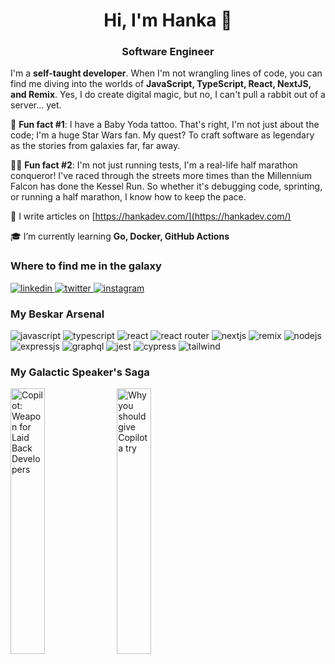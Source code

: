<h1 align="center">Hi, I'm Hanka 👋</h1>
<h3 align="center">Software Engineer</h3>

I'm a **self-taught developer**. When I'm not wrangling lines of code, you can find me diving into the worlds of **JavaScript, TypeScript, React, NextJS, and Remix**. Yes, I do create digital magic, but no, I can't pull a rabbit out of a server... yet.

🌟 **Fun fact #1**: I have a Baby Yoda tattoo. That's right, I'm not just about the code; I'm a huge Star Wars fan. My quest? To craft software as legendary as the stories from galaxies far, far away.

🏃‍♀️ **Fun fact #2**: I'm not just running tests, I'm a real-life half marathon conqueror! I've raced through the streets more times than the Millennium Falcon has done the Kessel Run. So whether it's debugging code, sprinting, or running a half marathon, I know how to keep the pace.

📝 I write articles on [https://hankadev.com/](https://hankadev.com/)

🎓 I’m currently learning **Go, Docker, GitHub Actions**

<h3 align="left">Where to find me in the galaxy</h3>

<a href="https://linkedin.com/in/hana-klingova" target="_blank">
 <img src="https://img.shields.io/badge/LinkedIn-0077B5?style=for-the-badge&logo=linkedin&logoColor=white" alt="linkedin" />
</a>
<a href="https://twitter.com/hankadev" target="_blank">
  <img src="https://img.shields.io/badge/X-000000?style=for-the-badge&logo=x&logoColor=white" alt="twitter" />
</a>
<a href="https://instagram.com/hankadev" target="_blank">
  <img src="https://img.shields.io/badge/Instagram-E4405F?style=for-the-badge&logo=instagram&logoColor=white" alt="instagram"/>
</a>

<h3 align="left">My Beskar Arsenal</h3>
<div display:"flex">
  <img src="https://img.shields.io/badge/JavaScript-323330?style=for-the-badge&logo=javascript&logoColor=F7DF1E" alt="javascript"/>
  <img src="https://img.shields.io/badge/TypeScript-007ACC?style=for-the-badge&logo=typescript&logoColor=white" alt="typescript"/>
  <img src="https://img.shields.io/badge/React-20232A?style=for-the-badge&logo=react&logoColor=61DAFB" alt="react"/>
  <img src="https://img.shields.io/badge/React_Router-CA4245?style=for-the-badge&logo=react-router&logoColor=white" alt="react router"/>
  <img src="https://img.shields.io/badge/next%20js-000000?style=for-the-badge&logo=nextdotjs&logoColor=white" alt="nextjs"/>
   <img src="https://img.shields.io/badge/remix-000000?style=for-the-badge&logo=remix&logoColor=white" alt="remix" />
  <img src="https://img.shields.io/badge/Node%20js-339933?style=for-the-badge&logo=nodedotjs&logoColor=white" alt="nodejs"/>
  <img src="https://img.shields.io/badge/Express%20js-000000?style=for-the-badge&logo=express&logoColor=white" alt="expressjs" />
  <img src="https://img.shields.io/badge/GraphQl-E10098?style=for-the-badge&logo=graphql&logoColor=white" alt="graphql" />
  <img src="https://img.shields.io/badge/Jest-C21325?style=for-the-badge&logo=jest&logoColor=white" alt="jest" />
  <img src="https://img.shields.io/badge/Cypress-17202C?style=for-the-badge&logo=cypress&logoColor=white" alt="cypress" />
  <img src="https://img.shields.io/badge/Tailwind_CSS-38B2AC?style=for-the-badge&logo=tailwind-css&logoColor=white" alt="tailwind" />
</div>

<h3 align="left">My Galactic Speaker's Saga</h3>

<a href="https://youtu.be/YHIMfshpY-U" target="_blank"><img src="https://img.youtube.com/vi/YHIMfshpY-U/0.jpg" width="33%" alt="Copilot: Weapon for Laid Back Developers"></a>
<a href="https://youtu.be/1fifcUz5nHk" target="_blank"><img src="https://img.youtube.com/vi/1fifcUz5nHk/0.jpg" width="33%" alt="Why you should give Copilot a try"></a>
